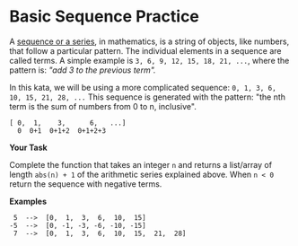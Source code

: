 # Basic Sequence Practice

A [sequence or a series](http://world.mathigon.org/Sequences), in mathematics, is a string of objects, like numbers, that follow a particular pattern. The individual elements in a sequence are called terms. A simple example is `3, 6, 9, 12, 15, 18, 21, ...`, where the pattern is: _"add 3 to the previous term"._

In this kata, we will be using a more complicated sequence: `0, 1, 3, 6, 10, 15, 21, 28, ...` This sequence is generated with the pattern: "the nth term is the sum of numbers from 0 to n, inclusive".
```
[ 0,  1,    3,      6,   ...]
  0  0+1  0+1+2  0+1+2+3
```
**Your Task**

Complete the function that takes an integer `n` and returns a list/array of length `abs(n) + 1` of the arithmetic series explained above. When `n < 0` return the sequence with negative terms.

**Examples**
```
 5  -->  [0,  1,  3,  6,  10,  15]
-5  -->  [0, -1, -3, -6, -10, -15]
 7  -->  [0,  1,  3,  6,  10,  15,  21,  28]
```
